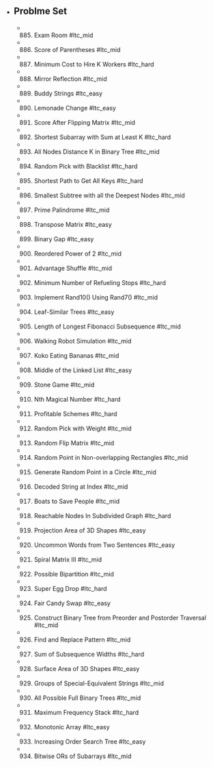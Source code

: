 - ## Problme Set
	- 885. Exam Room #ltc_mid
	- 886. Score of Parentheses #ltc_mid
	- 887. Minimum Cost to Hire K Workers #ltc_hard
	- 888. Mirror Reflection #ltc_mid
	- 889. Buddy Strings #ltc_easy
	- 890. Lemonade Change #ltc_easy
	- 891. Score After Flipping Matrix #ltc_mid
	- 892. Shortest Subarray with Sum at Least K #ltc_hard
	- 893. All Nodes Distance K in Binary Tree #ltc_mid
	- 894. Random Pick with Blacklist #ltc_hard
	- 895. Shortest Path to Get All Keys #ltc_hard
	- 896. Smallest Subtree with all the Deepest Nodes #ltc_mid
	- 897. Prime Palindrome #ltc_mid
	- 898. Transpose Matrix #ltc_easy
	- 899. Binary Gap #ltc_easy
	- 900. Reordered Power of 2 #ltc_mid
	- 901. Advantage Shuffle #ltc_mid
	- 902. Minimum Number of Refueling Stops #ltc_hard
	- 903. Implement Rand10() Using Rand7() #ltc_mid
	- 904. Leaf-Similar Trees #ltc_easy
	- 905. Length of Longest Fibonacci Subsequence #ltc_mid
	- 906. Walking Robot Simulation #ltc_mid
	- 907. Koko Eating Bananas #ltc_mid
	- 908. Middle of the Linked List #ltc_easy
	- 909. Stone Game #ltc_mid
	- 910. Nth Magical Number #ltc_hard
	- 911. Profitable Schemes #ltc_hard
	- 912. Random Pick with Weight #ltc_mid
	- 913. Random Flip Matrix #ltc_mid
	- 914. Random Point in Non-overlapping Rectangles #ltc_mid
	- 915. Generate Random Point in a Circle #ltc_mid
	- 916. Decoded String at Index #ltc_mid
	- 917. Boats to Save People #ltc_mid
	- 918. Reachable Nodes In Subdivided Graph #ltc_hard
	- 919. Projection Area of 3D Shapes #ltc_easy
	- 920. Uncommon Words from Two Sentences #ltc_easy
	- 921. Spiral Matrix III #ltc_mid
	- 922. Possible Bipartition #ltc_mid
	- 923. Super Egg Drop #ltc_hard
	- 924. Fair Candy Swap #ltc_easy
	- 925. Construct Binary Tree from Preorder and Postorder Traversal #ltc_mid
	- 926. Find and Replace Pattern #ltc_mid
	- 927. Sum of Subsequence Widths #ltc_hard
	- 928. Surface Area of 3D Shapes #ltc_easy
	- 929. Groups of Special-Equivalent Strings #ltc_mid
	- 930. All Possible Full Binary Trees #ltc_mid
	- 931. Maximum Frequency Stack #ltc_hard
	- 932. Monotonic Array #ltc_easy
	- 933. Increasing Order Search Tree #ltc_easy
	- 934. Bitwise ORs of Subarrays #ltc_mid